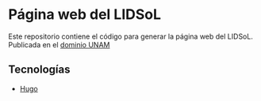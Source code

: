 # Página web del LIDSoL

Este repositorio contiene el código para generar la página web del LIDSoL. Publicada en el [dominio UNAM](https://lidsol.unam.mx/)

## Tecnologías

- [Hugo](https://gohugo.io/)